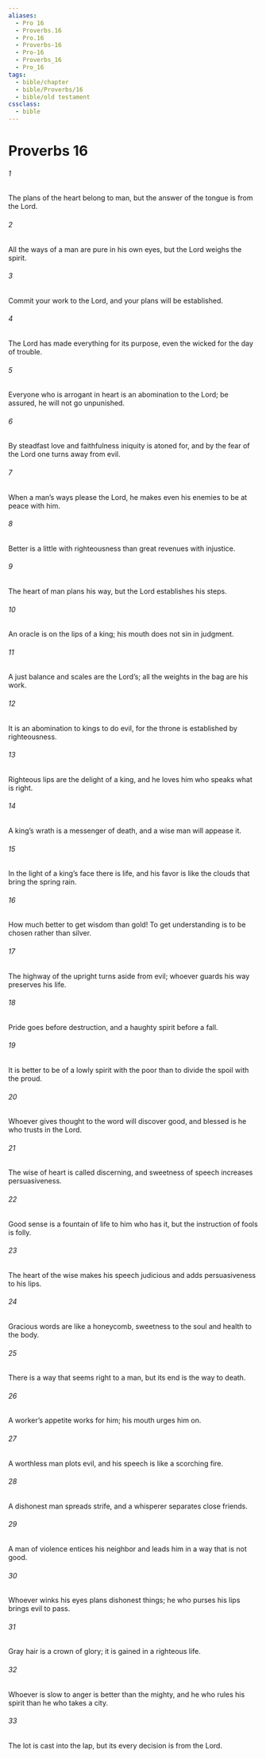 ```yaml
---
aliases:
  - Pro 16
  - Proverbs.16
  - Pro.16
  - Proverbs-16
  - Pro-16
  - Proverbs_16
  - Pro_16
tags:
  - bible/chapter
  - bible/Proverbs/16
  - bible/old testament
cssclass:
  - bible
---
```


# Proverbs 16

###### 1
The plans of the heart belong to man, but the answer of the tongue is from the Lord.
###### 2
All the ways of a man are pure in his own eyes, but the Lord weighs the spirit.
###### 3
Commit your work to the Lord, and your plans will be established.
###### 4
The Lord has made everything for its purpose, even the wicked for the day of trouble.
###### 5
Everyone who is arrogant in heart is an abomination to the Lord; be assured, he will not go unpunished.
###### 6
By steadfast love and faithfulness iniquity is atoned for, and by the fear of the Lord one turns away from evil.
###### 7
When a man’s ways please the Lord, he makes even his enemies to be at peace with him.
###### 8
Better is a little with righteousness than great revenues with injustice.
###### 9
The heart of man plans his way, but the Lord establishes his steps.
###### 10
An oracle is on the lips of a king; his mouth does not sin in judgment.
###### 11
A just balance and scales are the Lord’s; all the weights in the bag are his work.
###### 12
It is an abomination to kings to do evil, for the throne is established by righteousness.
###### 13
Righteous lips are the delight of a king, and he loves him who speaks what is right.
###### 14
A king’s wrath is a messenger of death, and a wise man will appease it.
###### 15
In the light of a king’s face there is life, and his favor is like the clouds that bring the spring rain.
###### 16
How much better to get wisdom than gold! To get understanding is to be chosen rather than silver.
###### 17
The highway of the upright turns aside from evil; whoever guards his way preserves his life.
###### 18
Pride goes before destruction, and a haughty spirit before a fall.
###### 19
It is better to be of a lowly spirit with the poor than to divide the spoil with the proud.
###### 20
Whoever gives thought to the word will discover good, and blessed is he who trusts in the Lord.
###### 21
The wise of heart is called discerning, and sweetness of speech increases persuasiveness.
###### 22
Good sense is a fountain of life to him who has it, but the instruction of fools is folly.
###### 23
The heart of the wise makes his speech judicious and adds persuasiveness to his lips.
###### 24
Gracious words are like a honeycomb, sweetness to the soul and health to the body.
###### 25
There is a way that seems right to a man, but its end is the way to death.
###### 26
A worker’s appetite works for him; his mouth urges him on.
###### 27
A worthless man plots evil, and his speech is like a scorching fire.
###### 28
A dishonest man spreads strife, and a whisperer separates close friends.
###### 29
A man of violence entices his neighbor and leads him in a way that is not good.
###### 30
Whoever winks his eyes plans dishonest things; he who purses his lips brings evil to pass.
###### 31
Gray hair is a crown of glory; it is gained in a righteous life.
###### 32
Whoever is slow to anger is better than the mighty, and he who rules his spirit than he who takes a city.
###### 33
The lot is cast into the lap, but its every decision is from the Lord.


